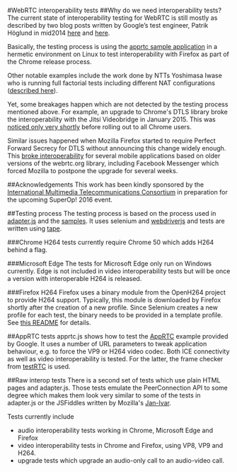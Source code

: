#WebRTC interoperability tests
##Why do we need interoperability tests?
The current state of interoperability testing for WebRTC is still mostly as described by two
blog posts written by Google’s test engineer, Patrik Höglund in mid­2014
[here](http://googletesting.blogspot.se/2014/08/chrome-firefox-webrtc-interop-test-pt-1.html) and 
[here](http://googletesting.blogspot.se/2014/09/chrome-firefox-webrtc-interop-test-pt-2.html).

Basically, the testing process is using the [apprtc sample application](https://apprtc.appspot.com)
in a hermetic environment on Linux to test interoperability with Firefox as part of the Chrome release process.

Other notable examples include the work done by NTTs Yoshimasa Iwase who is running full
factorial tests including different NAT configurations ([described here](http://en.slideshare.net/iwashi86/extreme-testing-of-webrtc-applications)).


Yet, some breakages happen which are not detected by the testing process mentioned
above. For example, an upgrade to Chrome's DTLS library broke the interoperability with the
Jitsi Videobridge in January 2015. This was 
[noticed only very shortly](https://blog.andyet.com/2015/01/30/chrome-update-killed-the-webrtc-star/)
before rolling out to all Chrome users.

Similar issues happened when Mozilla Firefox started to require Perfect Forward Secrecy for
DTLS without announcing this change widely enough. This 
[broke interoperability](https://hacks.mozilla.org/2015/02/webrtc-requires-perfect-forward-secrecy-pfs-starting-in-firefox-38/)
for several mobile applications based on older versions of the webrtc.org library, including
Facebook Messenger which forced Mozilla to postpone the upgrade for several weeks.

##Acknowledgements
This work has been kindly sponsored by the [International Multimedia Telecommunications Consortium](http://www.imtc.org/about/)
in preparation for the upcoming SuperOp! 2016 event.

##Testing process
The testing process is based on the process used in [adapter.js](https://github.com/webrtc/adapter)
and the [samples](https://github.com/webrtc/samples). It uses selenium and
[webdriverjs](https://github.com/SeleniumHQ/selenium/wiki/WebDriverJs) and tests are written using
[tape](https://github.com/substack/tape).

###Chrome
H264 tests currently require Chrome 50 which adds H264 behind a flag.

###Microsoft Edge
The tests for Microsoft Edge only run on Windows currently. Edge is not included in video 
interoperability tests but will be once a version with interoperable H264 is released.

###Firefox H264
Firefox uses a binary module from the OpenH264 project to provide H264 support. Typically, this
module is downloaded by Firefox shortly after the creation of a new profile. Since Selenium
creates a new profile for each test, the binary needs to be provided in a template profile.
See [this README](h264profile/gmp-gmpopenh264/1.5.3) for details.

##AppRTC tests
apprtc.js shows how to test the [AppRTC](https://apprtc.appspot.com) example provided by Google.
It uses a number of URL parameters to tweak application behaviour, e.g. to force the VP9 or H264
video codec.
Both ICE connectivity as well as video interoperability is tested. For the latter, the frame checker
from [testRTC](https://github.com/webrtc/testrtc) is used.

##Raw interop tests
There is a second set of tests which use plain HTML pages and adapter.js. 
Those tests emulate the PeerConnection API to some degree which makes them look very similar
to some of the tests in adapter.js or the JSFiddles written by Mozilla's [Jan-Ivar](https://github.com/jan-ivar).

Tests currently include
* audio interoperability tests working in Chrome, Microsoft Edge and Firefox
* video interoperability tests in Chrome and Firefox, using VP8, VP9 and H264.
* upgrade tests which upgrade an audio-only call to an audio-video call.
